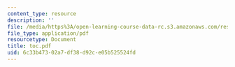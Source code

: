 ```yaml
---
content_type: resource
description: ''
file: /media/https%3A/open-learning-course-data-rc.s3.amazonaws.com/res-8-001-applied-geometric-algebra-spring-2009/6c33b47302a7df38d92ce05b525524fd_toc.pdf
file_type: application/pdf
resourcetype: Document
title: toc.pdf
uid: 6c33b473-02a7-df38-d92c-e05b525524fd
---
```

